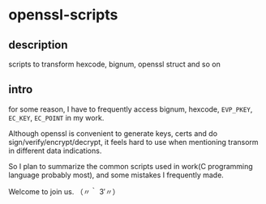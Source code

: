 # openssl-scripts

## description
scripts to transform hexcode, bignum, openssl struct and so on


## intro

for some reason, I have to frequently access bignum, hexcode, `EVP_PKEY`,  `EC_KEY`, `EC_POINT` in my work. 

Although openssl is convenient to  generate keys, certs and do sign/verify/encrypt/decrypt, it feels hard to use when mentioning transorm in different data indications. 

So I plan to summarize the common scripts used in work(C programming language probably most), and some mistakes I frequently made.


Welcome to join us. （〃｀ 3′〃）